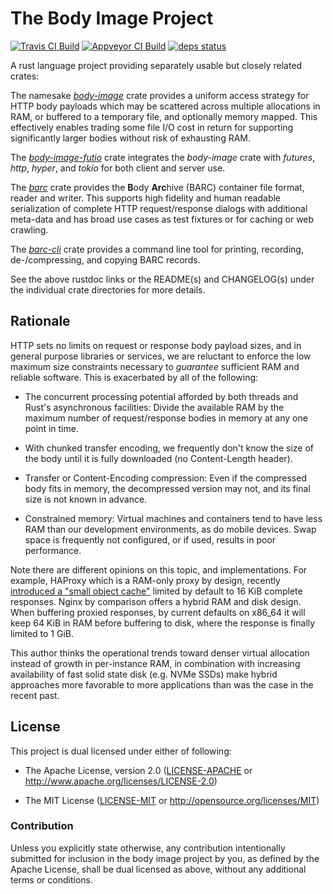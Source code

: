 # The Body Image Project

[![Travis CI Build](https://travis-ci.org/dekellum/body-image.svg?branch=master)](https://travis-ci.org/dekellum/body-image)
[![Appveyor CI Build](https://ci.appveyor.com/api/projects/status/0c2e9x4inktasxgf/branch/master?svg=true)](https://ci.appveyor.com/project/dekellum/body-image)
[![deps status](https://deps.rs/repo/github/dekellum/body-image/status.svg)](https://deps.rs/repo/github/dekellum/body-image)

A rust language project providing separately usable but closely related crates:

The namesake _[body-image]_ crate provides a uniform access strategy for HTTP body
payloads which may be scattered across multiple allocations in RAM, or buffered
to a temporary file, and optionally memory mapped. This effectively enables
trading some file I/O cost in return for supporting significantly larger bodies
without risk of exhausting RAM.

The _[body-image-futio]_ crate integrates the _body-image_ crate with
_futures_, _http_, _hyper_, and _tokio_ for both client and server use.

The _[barc]_ crate provides the **B**ody **Arc**hive (BARC) container file
format, reader and writer. This supports high fidelity and human readable
serialization of complete HTTP request/response dialogs with additional
meta-data and has broad use cases as test fixtures or for caching or web
crawling.

The _[barc-cli]_ crate provides a command line tool for printing, recording,
de-/compressing, and copying BARC records.

See the above rustdoc links or the README(s) and CHANGELOG(s) under the
individual crate directories for more details.

[body-image]: https://docs.rs/crate/body-image
[barc]: https://docs.rs/crate/barc
[barc-cli]: https://docs.rs/crate/barc-cli
[body-image-futio]: https://docs.rs/crate/body-image-futio

## Rationale

HTTP sets no limits on request or response body payload sizes, and in general
purpose libraries or services, we are reluctant to enforce the low maximum
size constraints necessary to *guarantee* sufficient RAM and reliable
software. This is exacerbated by all of the following:

* The concurrent processing potential afforded by both threads and Rust's
  asynchronous facilities: Divide the available RAM by the maximum number of
  request/response bodies in memory at any one point in time.

* With chunked transfer encoding, we frequently don't know the size of the
  body until it is fully downloaded (no Content-Length header).

* Transfer or Content-Encoding compression: Even if the compressed body fits
  in memory, the decompressed version may not, and its final size is not known
  in advance.

* Constrained memory: Virtual machines and containers tend to have less RAM
  than our development environments, as do mobile devices. Swap space is
  frequently not configured, or if used, results in poor performance.

Note there are different opinions on this topic, and implementations. For
example, HAProxy which is a RAM-only proxy by design, recently [introduced a
"small object cache"][HAProxy] limited by default to 16 KiB complete
responses. Nginx by comparison offers a hybrid RAM and disk design. When
buffering proxied responses, by current defaults on x86_64 it will keep 64 KiB
in RAM before buffering to disk, where the response is finally limited to 1
GiB.

This author thinks the operational trends toward denser virtual allocation
instead of growth in per-instance RAM, in combination with increasing
availability of fast solid state disk (e.g. NVMe SSDs) make hybrid approaches
more favorable to more applications than was the case in the recent past.

[HAProxy]: https://www.haproxy.com/blog/whats-new-haproxy-1-8/

## License

This project is dual licensed under either of following:

* The Apache License, version 2.0 ([LICENSE-APACHE](LICENSE-APACHE)
  or http://www.apache.org/licenses/LICENSE-2.0)

* The MIT License ([LICENSE-MIT](LICENSE-MIT)
  or http://opensource.org/licenses/MIT)

### Contribution

Unless you explicitly state otherwise, any contribution intentionally submitted
for inclusion in the body image project by you, as defined by the Apache
License, shall be dual licensed as above, without any additional terms or
conditions.
